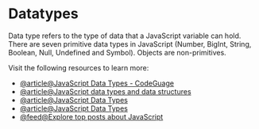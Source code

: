 # Datatypes

Data type refers to the type of data that a JavaScript variable can hold. There are seven primitive data types in JavaScript (Number, BigInt, String, Boolean, Null, Undefined and Symbol). Objects are non-primitives.

Visit the following resources to learn more:

- [@article@JavaScript Data Types - CodeGuage](https://www.codeguage.com/courses/js/data-types)
- [@article@JavaScript data types and data structures](https://developer.mozilla.org/en-US/docs/Web/JavaScript/Data_structures)
- [@article@JavaScript Data Types](https://www.w3schools.com/js/js_datatypes.asp)
- [@article@JavaScript Data Types](https://javascript.info/types)
- [@feed@Explore top posts about JavaScript](https://app.daily.dev/tags/javascript?ref=roadmapsh)
